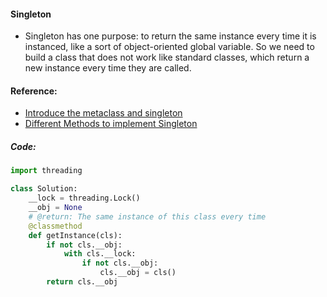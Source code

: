 #### Singleton
* Singleton has one purpose: to return the same instance every time it is instanced, like a sort of object-oriented global variable. 
So we need to build a class that does not work like standard classes, which return a new instance every time they are called.


#### Reference:
* [Introduce the metaclass and singleton](http://lgiordani.com/blog/2014/09/01/python-3-oop-part-5-metaclasses/#.VWs59mRVhHw)
* [Different Methods to implement Singleton](http://stackoverflow.com/questions/6760685/creating-a-singleton-in-python)

##### Code:
```python
import threading 

class Solution:
    __lock = threading.Lock()
    __obj = None
    # @return: The same instance of this class every time
    @classmethod
    def getInstance(cls):
        if not cls.__obj:
            with cls.__lock:
                if not cls.__obj:
                    cls.__obj = cls()
        return cls.__obj
```
